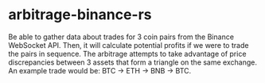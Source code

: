 # arbitrage-binance-rs
Be able to gather data about trades for 3 coin pairs from the Binance WebSocket API. Then, it will calculate potential profits if we were to trade the pairs in sequence.
The arbitrage attempts to take advantage of price discrepancies between 3 assets that form a triangle on the same exchange. An example trade would be: BTC -> ETH -> BNB -> BTC.

